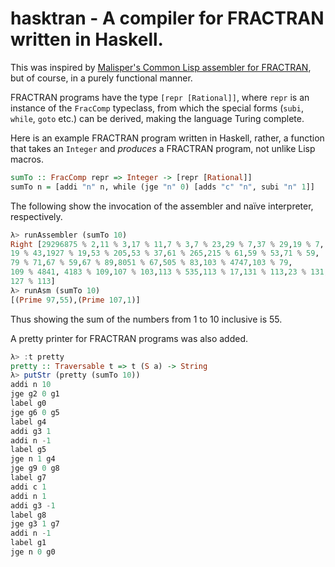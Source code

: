 # hasktran - A compiler for FRACTRAN written in Haskell.

This was inspired by [Malisper's Common Lisp assembler for
FRACTRAN](https://malisper.me/building-fizzbuzz-fractran-bottom/), but
of course, in a purely functional manner.

FRACTRAN programs have the type `[repr [Rational]]`, where `repr` is
an instance of the `FracComp` typeclass, from which the special forms
(`subi`, `while`, `goto` etc.) can be derived, making the language
Turing complete.

Here is an example FRACTRAN program written in Haskell, rather, a
function that takes an `Integer` and _produces_ a FRACTRAN program,
not unlike Lisp macros.

```haskell
sumTo :: FracComp repr => Integer -> [repr [Rational]]
sumTo n = [addi "n" n, while (jge "n" 0) [adds "c" "n", subi "n" 1]]
```

The following show the invocation of the assembler and naïve
interpreter, respectively.
```haskell
λ> runAssembler (sumTo 10)
Right [29296875 % 2,11 % 3,17 % 11,7 % 3,7 % 23,29 % 7,37 % 29,19 % 7,
19 % 43,1927 % 19,53 % 205,53 % 37,61 % 265,215 % 61,59 % 53,71 % 59,
79 % 71,67 % 59,67 % 89,8051 % 67,505 % 83,103 % 4747,103 % 79,
109 % 4841, 4183 % 109,107 % 103,113 % 535,113 % 17,131 % 113,23 % 131,
127 % 113]
λ> runAsm (sumTo 10)
[(Prime 97,55),(Prime 107,1)]
```

Thus showing the sum of the numbers from 1 to 10 inclusive is 55.

A pretty printer for FRACTRAN programs was also added.
```haskell
λ> :t pretty
pretty :: Traversable t => t (S a) -> String
λ> putStr (pretty (sumTo 10))
addi n 10
jge g2 0 g1
label g0
jge g6 0 g5
label g4
addi g3 1
addi n -1
label g5
jge n 1 g4
jge g9 0 g8
label g7
addi c 1
addi n 1
addi g3 -1
label g8
jge g3 1 g7
addi n -1
label g1
jge n 0 g0
```
